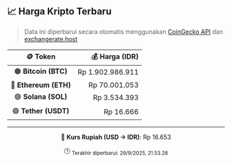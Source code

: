 

<!-- HARGA_KRIPTO -->
## 📈 Harga Kripto Terbaru

> Data ini diperbarui secara otomatis menggunakan [CoinGecko API](https://www.coingecko.com/) dan [exchangerate.host](https://exchangerate.host/)

<div align="center">

| 🪙 Token | 💰 Harga (IDR) |
|:------:|---------------:|
| 🟠 **Bitcoin (BTC)**   | Rp 1.902.986.911 |
| 🔵 **Ethereum (ETH)**  | Rp 70.001.053 |
| 🟣 **Solana (SOL)**    | Rp 3.534.393 |
| 🟢 **Tether (USDT)**   | Rp 16.666 |

---

💱 **Kurs Rupiah (USD → IDR)**: Rp 16.653

🕒 <sub>Terakhir diperbarui: 29/9/2025, 21.53.28</sub>

</div>
<!-- /HARGA_KRIPTO -->
